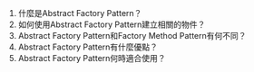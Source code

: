 

1. 什麼是Abstract Factory Pattern？
2. 如何使用Abstract Factory Pattern建立相關的物件？
3. Abstract Factory Pattern和Factory Method Pattern有何不同？
4. Abstract Factory Pattern有什麼優點？
5. Abstract Factory Pattern何時適合使用？